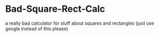 # Bad-Square-Rect-Calc
a really bad calculator for stuff about squares and rectangles (just use google instead of this please)
